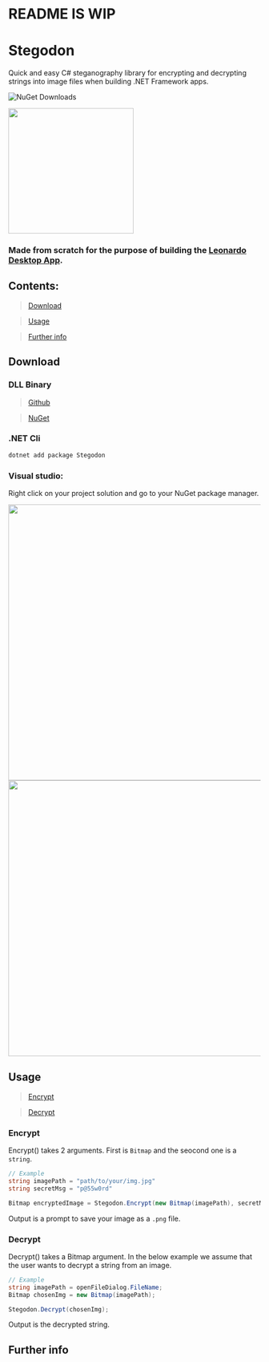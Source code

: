 # README IS WIP
# Stegodon

Quick and easy C# steganography library for encrypting and decrypting strings into image files when building .NET Framework apps.


![NuGet Downloads](https://img.shields.io/nuget/dt/Stegodon?style=for-the-badge&logo=c%23&logoColor=%2350FF00&label=INSTALLS&color=%233e9544)



<img src="https://github.com/2alf/Stegodon/assets/113948114/2706e52d-e42b-4eb9-a3a6-54157230de66" width="250"/>


### Made from scratch for the purpose of building the [Leonardo Desktop App](https://github.com/2alf/Leonardo).

## Contents:

>[Download](#download)

>[Usage](#usage)

>[Further info](#further-info)

## Download

### DLL Binary

>[Github](https://github.com/2alf/Stegodon/releases)

>[NuGet](https://www.nuget.org/packages/Stegodon)

### .NET Cli

```bash
dotnet add package Stegodon
```

### Visual studio:

Right click on your project solution and go to your NuGet package manager.


<img src="https://github.com/2alf/Stegodon/assets/113948114/45de3351-2bfd-410a-8925-fc60526538e9" width="550"/>


<img src="https://github.com/2alf/Stegodon/assets/113948114/5ee88f00-b6d2-4921-a9b8-93c425e4c8c9" width="550"/>


## Usage

>[Encrypt](#encrypt)

>[Decrypt](#decrypt)

### Encrypt

Encrypt() takes 2 arguments. First is `Bitmap` and the seocond one is a `string`.
```cs
// Example
string imagePath = "path/to/your/img.jpg"
string secretMsg = "p@55w0rd"

Bitmap encryptedImage = Stegodon.Encrypt(new Bitmap(imagePath), secretMsg);
```

Output is a prompt to save your image as a `.png` file. 

### Decrypt

Decrypt() takes a Bitmap argument.
In the below example we assume that the user wants to decrypt a string from an image. 
```cs
// Example
string imagePath = openFileDialog.FileName;
Bitmap chosenImg = new Bitmap(imagePath);

Stegodon.Decrypt(chosenImg);
```

Output is the decrypted string.

## Further info
